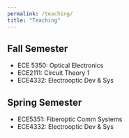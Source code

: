 ```yaml
---
permalink: /teaching/
title: "Teaching"
---
```

## Fall Semester
- ECE 5350: Optical Electronics 
-  ECE2111: Circuit Theory 1
-  ECE4332: Electrooptic Dev & Sys
## Spring Semester
-  ECE5351: Fiberoptic Comm Systems
-   ECE4332: Electrooptic Dev & Sys


